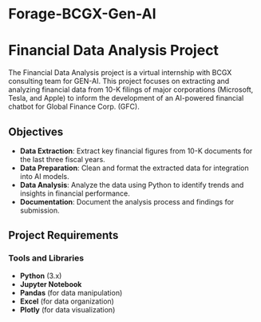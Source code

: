 # Forage-BCGX-Gen-AI
# Financial Data Analysis Project

The Financial Data Analysis project is a virtual internship with BCGX consulting team for GEN-AI. This project focuses on extracting and analyzing financial data from 10-K filings of major corporations (Microsoft, Tesla, and Apple) to inform the development of an AI-powered financial chatbot for Global Finance Corp. (GFC).

## Objectives

- **Data Extraction**: Extract key financial figures from 10-K documents for the last three fiscal years.
- **Data Preparation**: Clean and format the extracted data for integration into AI models.
- **Data Analysis**: Analyze the data using Python to identify trends and insights in financial performance.
- **Documentation**: Document the analysis process and findings for submission.

## Project Requirements

### Tools and Libraries

- **Python** (3.x)
- **Jupyter Notebook**
- **Pandas** (for data manipulation)
- **Excel** (for data organization)
- **Plotly** (for data visualization)
